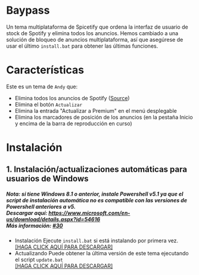# Baypass
Un tema multiplataforma de Spicetify que ordena la interfaz de usuario de stock de Spotify y elimina todos los anuncios.
Hemos cambiado a una solución de bloqueo de anuncios multiplataforma, así que asegúrese de usar el último `install.bat` para obtener las últimas funciones.

# Características
Este es un tema de `Andy` que:
- Elimina todos los anuncios de Spotify ([Source](https://github.com/johnpradoo/Spotify-Baypass/blob/main/adblock.js))
- Elimina el botón `Actualizar`
- Elimina la entrada "Actualizar a Premium" en el menú desplegable
- Elimina los marcadores de posición de los anuncios (en la pestaña Inicio y encima de la barra de reproducción en curso)

# Instalación
## 1. Instalación/actualizaciones automáticas para usuarios de Windows
##### **Nota: si tiene Windows 8.1 o anterior, instale Powershell v5.1 ya que el script de instalación automática no es compatible con las versiones de Powershell anteriores a v5.  <br> Descargar aquí: https://www.microsoft.com/en-us/download/details.aspx?id=54616 <br> Más información: [#30](https://twitter.com/johnpradooo/status/1504558360238170116)**

* Instalación
Ejecute `install.bat` si está instalando por primera vez.
[[HAGA CLICK AQUÍ PARA DESCARGAR]](https://raw.githack.com/johnpradoo/Spotify-Baypass/main/install.bat) 
* Actualizando
Puede obtener la última versión de este tema ejecutando el script `update.bat` <br>
[[HAGA CLICK AQUÍ PARA DESCARGAR]](https://raw.githack.com/johnpradoo/Spotify-Baypass/main/update.bat)
